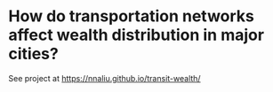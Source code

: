 # How do transportation networks affect wealth distribution in major cities?

See project at https://nnaliu.github.io/transit-wealth/
